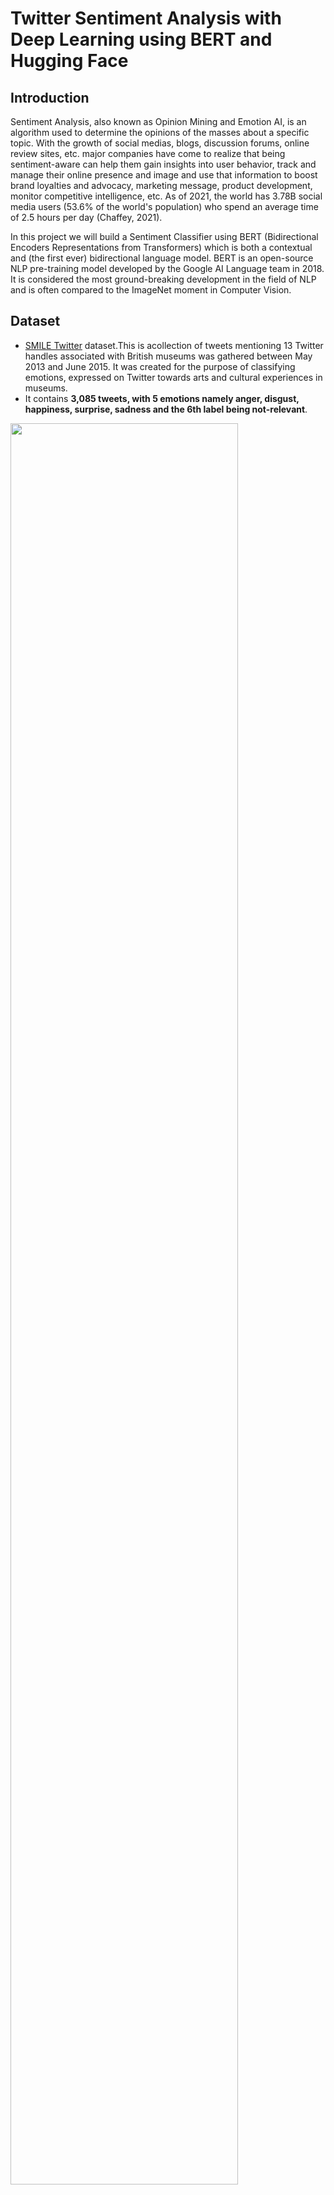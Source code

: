 # Twitter Sentiment Analysis with Deep Learning using BERT and Hugging Face 

## Introduction

Sentiment Analysis, also known as Opinion Mining and Emotion AI, is an algorithm used to determine the opinions of the masses about a specific topic. With the growth of social medias, blogs, discussion forums, online review sites, etc. major companies have come to realize that being sentiment-aware can help them gain insights into user behavior, track and manage their online presence and image and use that information to boost brand loyalties and advocacy, marketing message, product development, monitor competitive intelligence, etc. As of 2021, the world has 3.78B social media users (53.6% of the world's population) who spend an average time of 2.5 hours per day (Chaffey, 2021).

In this project we will build a Sentiment Classifier using BERT (Bidirectional Encoders Representations from Transformers) which is both a contextual and (the first ever) bidirectional language model. BERT is an open-source NLP pre-training model developed by the Google AI Language team in 2018. It is considered the most ground-breaking development in the field of NLP and is often compared to the ImageNet moment in Computer Vision.

## Dataset

- [SMILE Twitter](https://www.kaggle.com/ashkhagan/smile-twitter-emotion-dataset) dataset.This is acollection of tweets mentioning 13 Twitter handles associated with British museums was gathered between May 2013 and June 2015. It was created for the purpose of classifying emotions, expressed on Twitter towards arts and cultural experiences in museums.
- It contains **3,085 tweets, with 5 emotions namely anger, disgust, happiness, surprise, sadness and the 6th label being not-relevant**.

<img src = '../main/Data/df_full.png' height='85%' width='85%'>

<img src = '../main/Data/df.png' height='65%' width='65%'>

### Prediction

<img src = '../main/Data/prediction.png' height='25%' width='25%'>

## Future Work

* Add additional hidden layers on top of BERT-base
* Build a custom classifier.
* Correct class imbalance.
